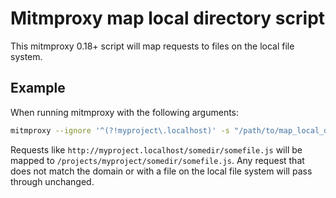 # Mitmproxy map local directory script
This mitmproxy 0.18+ script will map requests to files on the local file system.

## Example
When running mitmproxy with the following arguments:

```bash
mitmproxy --ignore '^(?!myproject\.localhost)' -s "/path/to/map_local_directory.py /projects/myproject"
```

Requests like `http://myproject.localhost/somedir/somefile.js` will be mapped to `/projects/myproject/somedir/somefile.js`.
Any request that does not match the domain or with a file on the local file system will pass through unchanged.
